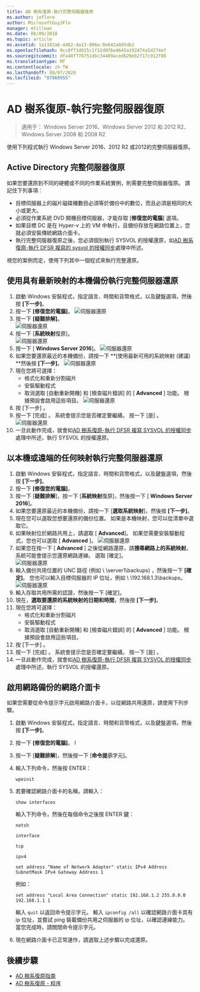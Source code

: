 ```yaml
---
title: AD 樹系復原-執行完整伺服器復原
ms.author: joflore
author: MicrosoftGuyJFlo
manager: mtillman
ms.date: 08/09/2018
ms.topic: article
ms.assetid: 1a1182a6-4462-4a13-806e-0e642a0d5db2
ms.openlocfilehash: 9cc0ff1d015c1f12d076a4645a192474a5d274ef
ms.sourcegitcommit: dfa48f77b751dbc34409aced628eb2f17c912f08
ms.translationtype: MT
ms.contentlocale: zh-TW
ms.lasthandoff: 08/07/2020
ms.locfileid: "87969955"
---
```

# <a name="ad-forest-recovery---performing-a-full-server-recovery"></a>AD 樹系復原-執行完整伺服器復原

>適用于： Windows Server 2016、Windows Server 2012 和 2012 R2、Windows Server 2008 和 2008 R2

使用下列程式執行 Windows Server 2016、2012 R2 或2012的完整伺服器復原。

## <a name="active-directory-full-server-recovery"></a>Active Directory 完整伺服器復原

如果您要還原到不同的硬體或不同的作業系統實例，則需要完整伺服器復原。 請記住下列事項︰

- 目標伺服器上的磁片磁碟機數目必須等於備份中的數位，而且必須是相同的大小或更大。
- 必須從作業系統 DVD 開機目標伺服器，才能存取 [**修復您的電腦**] 選項。
- 如果目標 DC 是在 Hyper-v 上的 VM 中執行，且備份存放在網路位置上，您就必須安裝傳統網路介面卡。
- 執行完整伺服器復原之後，您必須個別執行 SYSVOL 的授權還原，如[AD 樹系復原-執行 DFSR 複寫的 sysvol 的授權同步](AD-Forest-Recovery-Authoritative-Recovery-SYSVOL.md)處理中所述。

視您的案例而定，使用下列其中一個程式來執行完整還原。

## <a name="perform-a-full-server-restore-with-a-local-backup-with-the-latest-image"></a>使用具有最新映射的本機備份執行完整伺服器還原

1. 啟動 Windows 安裝程式，指定語言、時間和貨幣格式，以及鍵盤選項，然後按 **[下一步]**。
2. 按一下 **\[修復您的電腦\]**。
   ![伺服器還原](media/AD-Forest-Recovery-Perform-a-Full-Recovery/restore1.png)
3. 按一下 **\[疑難排解\]**。</br>
   ![伺服器還原](media/AD-Forest-Recovery-Perform-a-Full-Recovery/restore2.png)
4. 按一下 [**系統映射**復原]。</br>
   ![伺服器還原](media/AD-Forest-Recovery-Perform-a-Full-Recovery/restore3.png)
5. 按一下 [ **Windows Server 2016**]。
   ![伺服器還原](media/AD-Forest-Recovery-Perform-a-Full-Recovery/restore4.png)
6. 如果您要還原最近的本機備份，請按一下 **[使用最新可用的系統映射 (建議) **然後按 **[下一步]**。
   ![伺服器還原](media/AD-Forest-Recovery-Perform-a-Full-Recovery/restore5.png)
7. 現在您將可選擇：
   -  格式化和重新分割磁片
   -  安裝驅動程式
   -  取消選取 [自動重新開機] 和 [檢查磁片錯誤] 的 [ **Advanced** ] 功能。 根據預設會啟用這些項目。
   ![伺服器還原](media/AD-Forest-Recovery-Perform-a-Full-Recovery/restore6.png)
8. 按 [下一步] 。
9. 按一下 [完成] 。 系統會提示您是否確定要繼續。 按一下 [是] 。
   ![伺服器還原](media/AD-Forest-Recovery-Perform-a-Full-Recovery/restore11.png)
10. 一旦此動作完成，就會如[AD 樹系復原-執行 DFSR 複寫 SYSVOL 的授權同步](AD-Forest-Recovery-Authoritative-Recovery-SYSVOL.md)處理中所述，執行 SYSVOL 的授權還原。

## <a name="perform-a-full-server-restore-with-any-image-local-or-remote"></a>以本機或遠端的任何映射執行完整伺服器還原

1. 啟動 Windows 安裝程式，指定語言、時間和貨幣格式，以及鍵盤選項，然後按 **[下一步]**。
2. 按一下 **\[修復您的電腦\]**。</br>
3. 按一下 [**疑難排解**]，按一下 [**系統映射**復原]，然後按一下 [ **Windows Server 2016**]。
4. 如果您要還原最近的本機備份，請按一下 [**選取系統映射**]，然後按 **[下一步]**。
5. 現在您可以選取您想要還原的備份位置。 如果是本機映射，您可以從清單中選取它。
6. 如果映射位於網路共用上，請選取 [ **Advanced**]。 如果您需要安裝驅動程式，您也可以選取 [ **Advanced** ]。
   ![伺服器還原](media/AD-Forest-Recovery-Perform-a-Full-Recovery/restore7.png)
7. 如果您在按一下 [ **Advanced** ] 之後從網路還原，請**搜尋網路上的系統映射**。 系統可能會提示您還原網路連線。 選取 [確定]。 </br>
   ![伺服器還原](media/AD-Forest-Recovery-Perform-a-Full-Recovery/restore8.png)
8. 輸入備份共用位置的 UNC 路徑 (例如 \\ \server1\backups) ，然後按一下 **[確定]**。 您也可以輸入目標伺服器的 IP 位址，例如 \\ \192.168.1.3\backups。
   ![伺服器還原](media/AD-Forest-Recovery-Perform-a-Full-Recovery/restore9.png)
9. 輸入存取共用所需的認證，然後按一下 [確定]。
10. 現在，**選取要還原的系統映射的日期和時間**，然後按 **[下一步]**。
11. 現在您將可選擇：
    - 格式化和重新分割磁片
    - 安裝驅動程式
    - 取消選取 [自動重新開機] 和 [檢查磁片錯誤] 的 [ **Advanced** ] 功能。 根據預設會啟用這些項目。
12. 按 [下一步] 。
13. 按一下 [完成] 。 系統會提示您是否確定要繼續。 按一下 [是] 。
14. 一旦此動作完成，就會如[AD 樹系復原-執行 DFSR 複寫 SYSVOL 的授權同步](AD-Forest-Recovery-Authoritative-Recovery-SYSVOL.md)處理中所述，執行 SYSVOL 的授權還原。

## <a name="enabling-the-network-adapter-for-a-network-backup"></a>啟用網路備份的網路介面卡

如果您需要從命令提示字元啟用網路介面卡，以從網路共用還原，請使用下列步驟。

1. 啟動 Windows 安裝程式，指定語言、時間和貨幣格式，以及鍵盤選項，然後按 **[下一步]**。
2. 按一下 **\[修復您的電腦\]**。 I
3. 按一下 [**疑難排解**]，然後按一下 [**命令提示**字元]。
4. 輸入下列命令，然後按 ENTER：

   ```
   wpeinit
   ```

5. 若要確認網路介面卡的名稱，請輸入：

   ```
   show interfaces
   ```

   輸入下列命令，然後在每個命令之後按 ENTER 鍵：

   ```
   netsh
   ```

   ```
   interface
   ```

   ```
   tcp
   ```

   ```
   ipv4
   ```

   ```
   set address "Name of Network Adapter" static IPv4 Address SubnetMask IPv4 Gateway Address 1
   ```

   例如：

   ```
   set address "Local Area Connection" static 192.168.1.2 255.0.0.0 192.168.1.1 1
   ```

   輸入 `quit` 以返回命令提示字元。 輸入 `ipconfig /all` 以確認網路介面卡具有 ip 位址，並嘗試 ping 裝載備份共用之伺服器的 ip 位址，以確認連線能力。 當您完成時，請關閉命令提示字元。

6. 現在網路介面卡已正常運作，請選取上述步驟以完成還原。

## <a name="next-steps"></a>後續步驟

- [AD 樹系復原指南](AD-Forest-Recovery-Guide.md)
- [AD 樹系復原 - 程序](AD-Forest-Recovery-Procedures.md)
